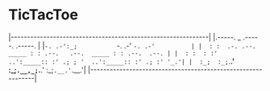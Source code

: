 # TicTacToe
 |-------------------------------------------------------------|
 |.-----. _            .-----.                .-----.          |
 |`-. .-':_;           `-. .-'                `-. .-'          |
 |  : :  .-. .--.  _____ : : .--.   .--.  _____ : : .--.  .--. |
 |  : :  : :'  ..':_____:: :' .; ; '  ..':_____:: :' .; :' '_.'|
 |  :_;  :_;`.__.'       :_;`.__,_;`.__.'       :_;`.__.'`.__.'|
 |-------------------------------------------------------------|
